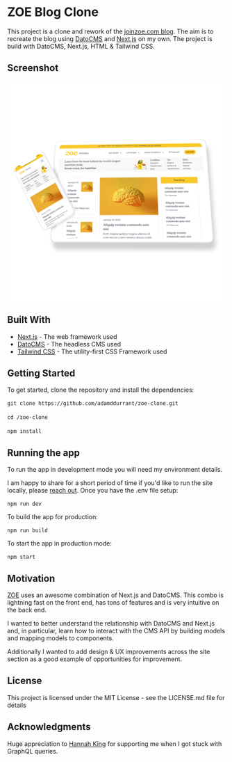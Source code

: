 # ZOE Blog Clone

This project is a clone and rework of the [joinzoe.com blog](https://joinzoe.com/blog). The aim is to recreate the blog using [DatoCMS](https://www.datocms.com/) and [Next.js](https://nextjs.org/) on my own. The project is build with DatoCMS, Next.js, HTML & Tailwind CSS.

## Screenshot

![screenshot](public/assets/images/screenshot.png)

## Built With

- [Next.js](https://nextjs.org/) - The web framework used
- [DatoCMS](https://www.datocms.com/) - The headless CMS used
- [Tailwind CSS](https://tailwindcss.com/) - The utility-first CSS Framework used

## Getting Started

To get started, clone the repository and install the dependencies:

```console
git clone https://github.com/adamddurrant/zoe-clone.git

cd /zoe-clone

npm install
```

## Running the app

To run the app in development mode you will need my environment details.

I am happy to share for a short period of time if you'd like to run the site locally, please [reach out](https://adamdurrant.co.uk). Once you have the .env file setup:

```console
npm run dev
```

To build the app for production:

```console
npm run build
```

To start the app in production mode:

```console
npm start
```

## Motivation

[ZOE](joinzoe.com) uses an awesome combination of Next.js and DatoCMS. This combo is lightning fast on the front end, has tons of features and is very intuitive on the back end.

I wanted to better understand the relationship with DatoCMS and Next.js and, in particular, learn how to interact with the CMS API by building models and mapping models to components.

Additionally I wanted to add design & UX improvements across the site section as a good example of opportunities for improvement.

## License

This project is licensed under the MIT License - see the LICENSE.md file for details

## Acknowledgments

Huge appreciation to [Hannah King](https://github.com/hantastic) for supporting me when I got stuck with GraphQL queries.
